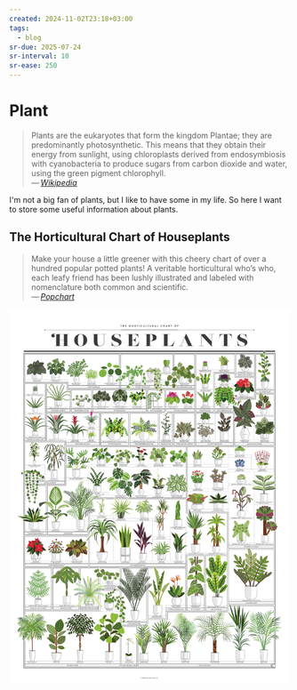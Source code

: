 ```yaml
---
created: 2024-11-02T23:18+03:00
tags:
  - blog
sr-due: 2025-07-24
sr-interval: 10
sr-ease: 250
---
```


# Plant

> Plants are the eukaryotes that form the kingdom Plantae; they are
> predominantly photosynthetic. This means that they obtain their energy from
> sunlight, using chloroplasts derived from endosymbiosis with cyanobacteria to
> produce sugars from carbon dioxide and water, using the green pigment
> chlorophyll.\
> — <cite>[Wikipedia](https://en.wikipedia.org/wiki/Plant)</cite>

I'm not a big fan of plants, but I like to have some in my life. So here I want
to store some useful information about plants.

## The Horticultural Chart of Houseplants

> Make your house a little greener with this cheery chart of over a hundred
> popular potted plants! A veritable horticultural who’s who, each leafy friend
> has been lushly illustrated and labeled with nomenclature both common and
> scientific.\
> — <cite>[Popchart](https://popchart.co/products/the-horticultural-chart-of-houseplants)</cite>

![The Horticultural Chart of Houseplants](./img/ref-Houseplants.webp)
